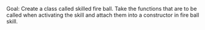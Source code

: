 Goal:
    Create a class called skilled fire ball. Take the functions that are to be called when activating the skill and attach them into a constructor in fire ball skill.